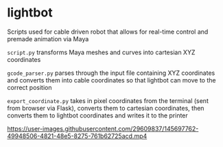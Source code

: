 # lightbot

Scripts used for cable driven robot that allows for real-time control and premade animation via Maya

`script.py` transforms Maya meshes and curves into cartesian XYZ coordinates

`gcode_parser.py` parses through the input file containing XYZ coordinates and converts them into cable coordinates so that lightbot can move to the correct position

`export_coordinate.py` takes in pixel coordinates from the terminal (sent from browser via Flask), converts them to cartesian coordinates, then converts them to lightbot coordinates and writes it to the printer



https://user-images.githubusercontent.com/29609837/145697762-49948506-4821-48e5-8275-761b62725acd.mp4

